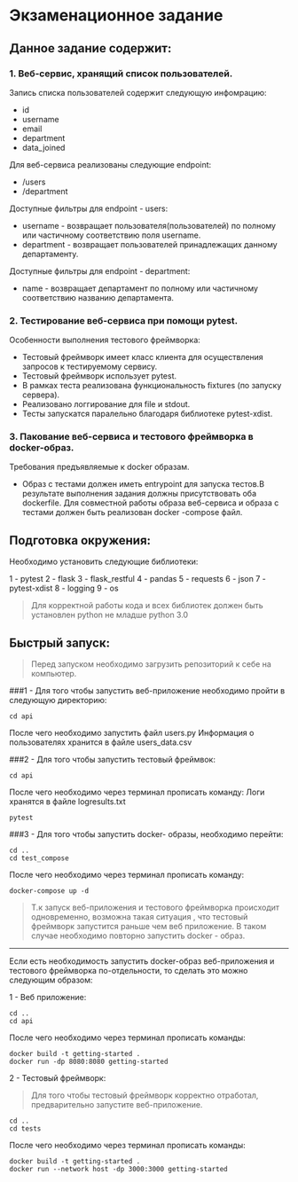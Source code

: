 # Экзаменационное задание
## Данное задание содержит:
### 1. Веб-сервис, хранящий список пользователей. 
   
Запись списка пользователей содержит следующую инфомрацию:
- id
- username
- email
- department
- data_joined

Для веб-сервиса реализованы следующие endpoint:
- /users
- /department
  
Доступные фильтры для endpoint - users:
* username - возвращает пользователя(пользователей) по полному или частичному соответствию поля username.
* department - возвращает пользователей принадлежащих данному департаменту.

Доступные фильтры для endpoint - department:
* name - возвращает департамент по полному или частичному соответствию названию департамента.


### 2. Тестирование веб-сервиса при помощи pytest.
Особенности выполнения тестового фреймворка:
* Тестовый фреймворк имеет класс клиента для осуществления запросов к тестируемому сервису.
* Тестовый фреймворк использует pytest.
* В рамках теста реализована функциональность fixtures (по запуску сервера).
* Реализовано логгирование для file и stdout.
* Тесты запускатся паралельно благодаря библиотеке pytest-xdist.

### 3. Пакование веб-сервиса и тестового фреймворка в docker-образ.  
Требования предъявляемые к docker образам.
* Образ с тестами должен иметь entrypoint для запуска тестов.В результате выполнения задания должны присутствовать оба dockerfile. 
Для совместной работы образа веб-сервиса и образа с тестами должен быть реализован docker -compose файл.

## Подготовка окружения:

Необходимо установить следующие библиотеки:

1 - pytest
2 - flask
3 - flask_restful
4 - pandas
5 - requests
6 - json
7 - pytest-xdist
8 - logging
9 - os

> Для корректной работы кода и всех библиотек должен быть установлен python не младше python 3.0

## Быстрый запуск:
> Перед запуском необходимо загрузить репозиторий к себе на компьютер.

###1 - Для того чтобы запустить веб-приложение необходимо пройти в следующую директорию:

    cd api 
После чего необходимо запустить файл users.py
Информация о пользователях хранится в файле users_data.csv

###2 - Для того чтобы запустить тестовый фреймвок:

    cd api 
После чего необходимо через терминал прописать команду:
Логи хранятся в файле logresults.txt

    pytest

###3 - Для того чтобы запустить docker- образы, необходимо перейти:

    cd ..
    cd test_compose
После чего необходимо через терминал прописать команду:

    docker-compose up -d

> Т.к запуск веб-приложения и тестового фреймворка происходит одновременно, возможна такая ситуация
> , что тестовый фреймворк запустится раньше чем веб приложение. В таком случае необходимо повторно запустить docker - образ.
___
Если есть необходимость запустить docker-образ веб-приложения и тестового фреймворка 
по-отдельности, то сделать это можно следующим образом:

1 - Веб приложение:

    cd ..
    cd api
После чего необходимо через терминал прописать команды:

    docker build -t getting-started .
    docker run -dp 8080:8080 getting-started

2 - Тестовый фреймворк:
> Для того чтобы тестовый фреймворк корректно отработал, предварительно запустите веб-приложение.

    cd ..
    cd tests
После чего необходимо через терминал прописать команды:

    docker build -t getting-started .
    docker run --network host -dp 3000:3000 getting-started
